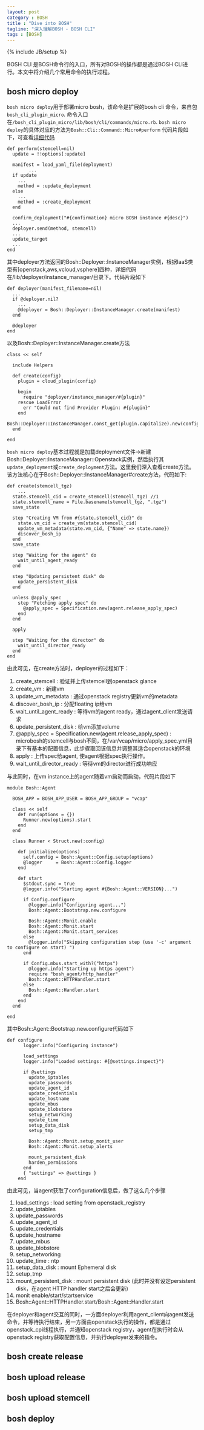 ```yaml
---
layout: post
category : BOSH
title : "Dive into BOSH"
tagline: "深入理解BOSH - BOSH CLI"
tags : [BOSH]
---
```


{% include JB/setup %}

BOSH CLI 是BOSH命令行的入口，所有对BOSH的操作都是通过BOSH CLI进行。本文中将介绍几个常用命令的执行过程。

## bosh micro deploy

`bosh micro deploy`用于部署micro bosh，该命令是扩展的bosh cli 命令，来自包`bosh_cli_plugin_micro`. 命令入口在`/bosh_cli_plugin_micro/lib/bosh/cli/commands/micro.rb`. `bosh micro deploy`的具体对应的方法为`Bosh::Cli::Command::Micro#perform`
代码片段如下，可查看[详细代码](https://github.com/cloudfoundry/bosh/blob/master/bosh_cli_plugin_micro/lib/bosh/cli/commands/micro.rb#L103)

    def perform(stemcell=nil)
      update = !!options[:update]

      manifest = load_yaml_file(deployment)
    		...
      if update
      	...
        method = :update_deployment
      else
        ...
        method = :create_deployment
      end

      confirm_deployment("#{confirmation} micro BOSH instance #{desc}")
      ...
      deployer.send(method, stemcell)
      ...
      update_target
      ...
    end

其中deployer方法返回的Bosh::Deployer::InstanceManager实例，根据IaaS类型有[openstack,aws,vcloud,vsphere]四种，详细代码在/lib/deployer/instance_manager/目录下。代码片段如下

    def deployer(manifest_filename=nil)
      ...
      if @deployer.nil?
        ...
        @deployer = Bosh::Deployer::InstanceManager.create(manifest)
      end

      @deployer
    end

以及Bosh::Deployer::InstanceManager.create方法

    class << self

      include Helpers

      def create(config)
        plugin = cloud_plugin(config)

        begin
          require "deployer/instance_manager/#{plugin}"
        rescue LoadError
          err "Could not find Provider Plugin: #{plugin}"
        end
        Bosh::Deployer::InstanceManager.const_get(plugin.capitalize).new(config)
      end

    end

`bosh micro deploy`基本过程就是加载deployment文件->新建Bosh::Deployer::InstanceManager::Openstack实例，然后执行其`update_deployment`或`create_deployment`方法。这里我们深入查看create方法。该方法核心在于Bosh::Deployer::InstanceManager#create方法，代码如下:

    def create(stemcell_tgz)
    	...
      state.stemcell_cid = create_stemcell(stemcell_tgz) //1
      state.stemcell_name = File.basename(stemcell_tgz, ".tgz")
      save_state

      step "Creating VM from #{state.stemcell_cid}" do
        state.vm_cid = create_vm(state.stemcell_cid)
        update_vm_metadata(state.vm_cid, {"Name" => state.name})
        discover_bosh_ip
      end
      save_state

      step "Waiting for the agent" do
        wait_until_agent_ready
      end

      step "Updating persistent disk" do
        update_persistent_disk
      end

      unless @apply_spec
        step "Fetching apply spec" do
          @apply_spec = Specification.new(agent.release_apply_spec)
        end
      end

      apply

      step "Waiting for the director" do
        wait_until_director_ready
      end
    end

由此可见，在create方法时，deployer的过程如下：

1. create\_stemcell : 验证并上传stemcell到openstack glance
2. create\_vm : 新建vm
3. update\_vm\_metadata : 通过openstack registry更新vm的metadata
4. discover\_bosh\_ip : 分配floating ip给vm
5. wait\_until\_agent\_ready : 等待vm的agent ready，通过agent_client发送请求
6. update\_persistent\_disk : 给vm添加volume
7. @apply\_spec = Specification.new(agent.release\_apply\_spec) : microbosh的stemcell与bosh不同，在/var/vcap/micro/apply_spec.yml目录下有基本的配置信息，此步骤取回该信息并调整其适合openstack的环境
8. apply : 上传spec给agent, 使agent根据spec执行操作。
9. wait\_until\_director\_ready : 等待vm的director进行成功响应


与此同时，在vm instance上的agent随着vm启动而启动，代码片段如下

    module Bosh::Agent

      BOSH_APP = BOSH_APP_USER = BOSH_APP_GROUP = "vcap"

      class << self
        def run(options = {})
          Runner.new(options).start
        end
      end

      class Runner < Struct.new(:config)

        def initialize(options)
          self.config = Bosh::Agent::Config.setup(options)
          @logger     = Bosh::Agent::Config.logger
        end

        def start
          $stdout.sync = true
          @logger.info("Starting agent #{Bosh::Agent::VERSION}...")

          if Config.configure
            @logger.info("Configuring agent...")
            Bosh::Agent::Bootstrap.new.configure

            Bosh::Agent::Monit.enable
            Bosh::Agent::Monit.start
            Bosh::Agent::Monit.start_services
          else
            @logger.info("Skipping configuration step (use '-c' argument to configure on start) ")
          end

          if Config.mbus.start_with?("https")
            @logger.info("Starting up https agent")
            require "bosh_agent/http_handler"
            Bosh::Agent::HTTPHandler.start
          else
            Bosh::Agent::Handler.start
          end
        end
      end

    end

其中Bosh::Agent::Bootstrap.new.configure代码如下

    def configure
          logger.info("Configuring instance")

          load_settings
          logger.info("Loaded settings: #{@settings.inspect}")

          if @settings
            update_iptables
            update_passwords
            update_agent_id
            update_credentials
            update_hostname
            update_mbus
            update_blobstore
            setup_networking
            update_time
            setup_data_disk
            setup_tmp

            Bosh::Agent::Monit.setup_monit_user
            Bosh::Agent::Monit.setup_alerts

            mount_persistent_disk
            harden_permissions
          end
          { "settings" => @settings }
        end

由此可见，当agent获取了configuration信息后，做了这么几个步骤

1. load\_settings : load setting from openstack\_registry
2. update_iptables 
3. update_passwords
4. update\_agent\_id 
5. update\_credentials
6. update\_hostname 
7. update\_mbus
8. update\_blobstore
9. setup\_networking
10. update\_time : ntp
11. setup\_data\_disk : mount Ephemeral disk
12. setup\_tmp
13. mount\_persistent\_disk : mount persistent disk (此时并没有设定persistent disk，在agent HTTP handler start之后会更新)
14. monit enable/start/startservice 
15. Bosh::Agent::HTTPHandler.start/Bosh::Agent::Handler.start

在deployer和agent交互的同时，一方面deployer利用agent\_client向agent发送命令，并等待执行结束，另一方面由openstack执行的操作，都是通过openstack\_cpi线程执行，并通知openstack registry，agent在执行时会从openstack registry获取配置信息，并执行deployer发来的指令。

## bosh create release

## bosh upload release

## bosh upload stemcell

## bosh deploy